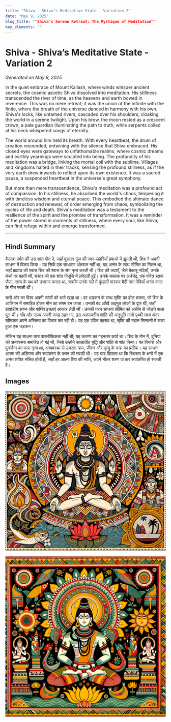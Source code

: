 ```yaml
---
title: "Shiva - Shiva’s Meditative State - Variation 2"
date: "May 9, 2025"
blog_title: ""Shiva's Serene Retreat: The Mystique of Meditation""
key_elements: ""
---
```


# Shiva - Shiva’s Meditative State - Variation 2

*Generated on May 9, 2025*

In the quiet embrace of Mount Kailash, where winds whisper ancient secrets, the cosmic ascetic Shiva dissolved into meditation. His stillness transcended the river of time, as the heavens and earth bowed in reverence. This was no mere retreat; it was the union of the infinite with the finite, where the breath of the universe danced in harmony with his own. Shiva's locks, like untamed rivers, cascaded over his shoulders, cloaking the world in a serene twilight. Upon his brow, the moon rested as a crescent crown, a pale guardian illuminating the path to truth, while serpents coiled at his neck whispered songs of eternity.

The world around him held its breath. With every heartbeat, the drum of creation resounded, entwining with the silence that Shiva embraced. His closed eyes were gateways to unfathomable realms, where cosmic dreams and earthly yearnings were sculpted into being. The profundity of his meditation was a bridge, linking the mortal coil with the sublime. Villages and kingdoms halted in their tracks, sensing the profound stillness, as if the very earth drew inwards to reflect upon its own existence. It was a sacred pause, a suspended heartbeat in the universe's great symphony.

But more than mere transcendence, Shiva's meditation was a profound act of compassion. In his stillness, he absorbed the world's chaos, tempering it with timeless wisdom and eternal peace. This embodied the ultimate dance of destruction and renewal, of order emerging from chaos, symbolizing the cycles of life and death. Shiva's meditation was a testament to the resilience of the spirit and the promise of transformation. It was a reminder of the power stored in moments of stillness, where every soul, like Shiva, can find refuge within and emerge transformed.

---

## Hindi Summary

कैलाश पर्वत की उस शांत गोद में, जहाँ पुरातन गूंज की स्वर-लहरियाँ हवाओं में झूमती थीं, शिव ने अपनी साधना में विलय किया। यह सिर्फ एक साधारण अंतराल नहीं था; यह अनंत के साथ सीमित का मिलन था, जहाँ ब्रह्मांड की श्वास शिव की श्वास के संग नृत्य करती थी। शिव की जटाएँ, जैसे बेकाबू नदियाँ, उनके कंधों पर बहती थीं, संसार को एक शांत गोधूलि में लपेटती हुईं। उनके मस्तक पर अर्धचंद्र, एक पवित्र रक्षक जैसा, सत्य के पथ को उजागर करता था, जबकि उनके गले में कुंडली मारकर बैठी नाग देवियाँ अनंत काल के गीत रचती थीं।

चारों ओर का विश्व अपनी सांसों को थामे खड़ा था। हर धड़कन के साथ सृष्टि का ढोल बजता, जो शिव के आलिंगन में समाहित होकर मौन का संगम बन जाता। उनकी बंद आँखें अद्भुत लोकों के द्वार थीं, जहाँ ब्रह्मांडीय स्वप्न और पार्थिव इच्छाएं आकार लेती थीं। उनकी गहन साधना सीमित को असीम से जोड़ने वाला पुल थी। गाँव और राज्य अपनी जगह ठहर गए, इस अकल्पनीय शांति की अनुभूति मानो पृथ्वी स्वयं अंदर खींचकर अपने अस्तित्व का विचार कर रही हो। यह एक पवित्र ठहराव था, सृष्टि की महान सिम्फनी में रुका हुआ एक धड़कन।

लेकिन यह साधना मात्र पारलौकिकता नहीं थी; यह करुणा का गहनतम कार्य था। शिव के मौन में, दुनिया की अव्यवस्था समाहित हो गई थी, जिसे उन्होंने कालातीत बुद्धि और शांति से शांत किया। यह विनाश और पुनर्जन्म का परम नृत्य था, अव्यवस्था से उभरता क्रम, जीवन और मृत्यु के चक्र का प्रतीक। यह साधना आत्मा की अडिगता और रूपांतरण के वचन की गवाही थी। यह याद दिलाता था कि स्थिरता के क्षणों में एक अनंत शक्ति संचित होती है, जहाँ हर आत्मा शिव की भांति, अपने भीतर शरण पा कर रूपांतरित हो सकती है।

## Images

![Shiva - Shiva’s Meditative State - Variation 2 - Variation 1](https://raw.githubusercontent.com/amarshat/mithila-content/main/images/2025/05/2025-05-09-am-shiva-shivas-meditative-state-variation-2.png)

![Shiva - Shiva’s Meditative State - Variation 2 - Variation 2](https://raw.githubusercontent.com/amarshat/mithila-content/main/images/2025/05/2025-05-09-pm-shiva-shivas-meditative-state-variation-2.png)
